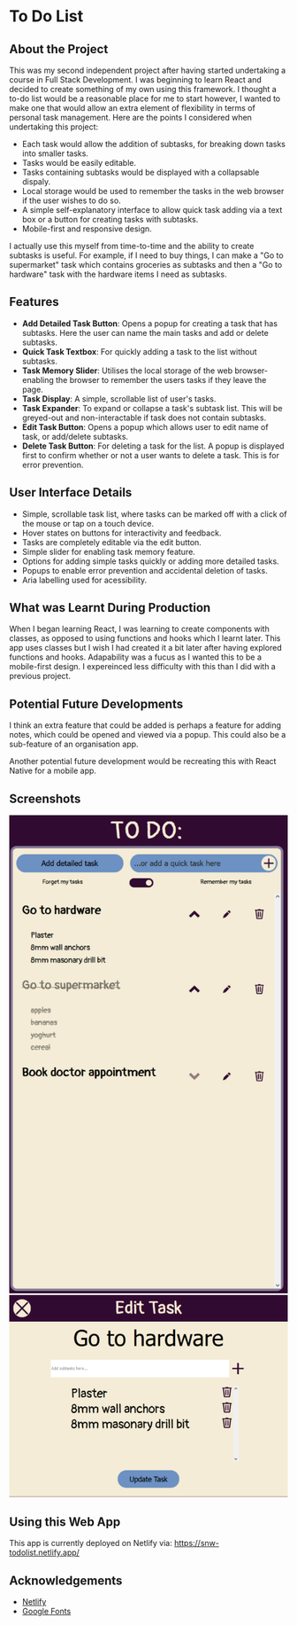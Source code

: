 # To Do List

## About the Project

This was my second independent project after having started undertaking a course in Full Stack Development. I was beginning to learn React and decided to create something of my own using this framework. I thought a to-do list would be a reasonable place for me to start however, I wanted to make one that would allow an extra element of flexibility in terms of personal task management. Here are the points I considered when undertaking this project:

* Each task would allow the addition of subtasks, for breaking down tasks into smaller tasks.
* Tasks would be easily editable.
* Tasks containing subtasks would be displayed with a collapsable dispaly.
* Local storage would be used to remember the tasks in the web browser if the user wishes to do so.
* A simple self-explanatory interface to allow quick task adding via a text box or a button for creating tasks with subtasks.
* Mobile-first and responsive design.

I actually use this myself from time-to-time and the ability to create subtasks is useful. For example, if I need to buy things, I can make a "Go to supermarket" task which contains groceries as subtasks and then a "Go to hardware" task with the hardware items I need as subtasks.

## Features

- **Add Detailed Task Button**: Opens a popup for creating a task that has subtasks. Here the user can name the main tasks and add or delete subtasks.
- **Quick Task Textbox**: For quickly adding a task to the list without subtasks.
- **Task Memory Slider**: Utilises the local storage of the web browser- enabling the browser to remember the users tasks if they leave the page.
- **Task Display**: A simple, scrollable list of user's tasks.
- **Task Expander**: To expand or collapse a task's subtask list. This will be greyed-out and non-interactable if task does not contain subtasks.
- **Edit Task Button**: Opens a popup which allows user to edit name of task, or add/delete subtasks.
- **Delete Task Button**: For deleting a task for the list. A popup is displayed first to confirm whether or not a user wants to delete a task. This is for error prevention.

## User Interface Details

- Simple, scrollable task list, where tasks can be marked off with a click of the mouse or tap on a touch device.
- Hover states on buttons for interactivity and feedback.
- Tasks are completely editable via the edit button.
- Simple slider for enabling task memory feature.
- Options for adding simple tasks quickly or adding more detailed tasks.
- Popups to enable error prevention and accidental deletion of tasks.
- Aria labelling used for acessibility.

## What was Learnt During Production

When I began learning React, I was learning to create components with classes, as opposed to using functions and hooks which I learnt later. This app uses classes but I wish I had created it a bit later after having explored functions and hooks. Adapability was a fucus as I wanted this to be a mobile-first design. I expereinced less difficulty with this than I did with a previous project.

## Potential Future Developments

I think an extra feature that could be added is perhaps a feature for adding notes, which could be opened and viewed via a popup. This could also be a sub-feature of an organisation app.

Another potential future development would be recreating this with React Native for a mobile app.

## Screenshots

![To Do List App](./screenshots/todolist.png)
![Editing a Task](./screenshots/editingtask.png)

## Using this Web App
This app is currently deployed on Netlify via: https://snw-todolist.netlify.app/

## Acknowledgements
  * [Netlify](https://www.netlify.com/)
  * [Google Fonts](https://fonts.google.com/)